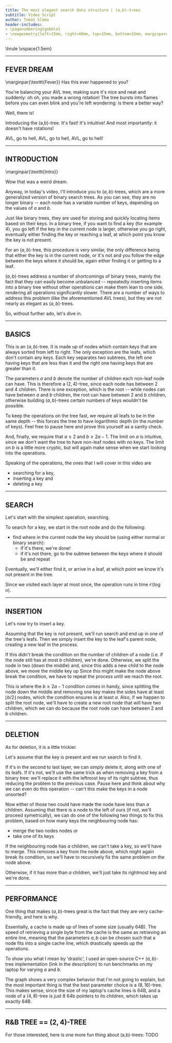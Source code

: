 ```yaml
---
title: The most elegant search data structure | (a,b)-trees
subtitle: Video Script
author: Tomáš Sláma
header-includes:
- \pagenumbering{gobble}
- \newgeometry{left=15mm, right=40mm, top=15mm, bottom=15mm, marginparwidth=30mm}
---
```


\hrule
\vspace{1.5em}

<!-- general notes:
- the binary trees have to have leafs (like actual leafs), just like the a,b trees
-->

---
FEVER DREAM
---

\marginpar{\texttt{Fever}}
Has this ever happened to you?  <!-- grainy footage of AVL rotations -->

You're balancing your AVL tree, making sure it's nice and neat and suddenly: oh oh, you made a wrong rotation! <!-- make the wrong rotation and an old timey oh oh! text -->
The tree bursts into flames before you can even blink and you're left wondering: is there a better way?

Well, there is!

Introducing the (a,b)-tree.
It's fast!
It's intuitive!
And most importantly: it doesn't have rotations!

AVL, go to hell, AVL, go to hell, AVL, go to hell! <!-- fade out the chant and have ripples + some fadeout music  -->

---
INTRODUCTION
---

\marginpar{\texttt{Intro}}

Wow that was a weird dream.

Anyway, in today's video, I'll introduce you to $(a,b)$-trees, which are a more generalized version of binary search trees. <!-- first write a,b tree and then show an actual a,b tree -->
As you can see, they are no longer binary -- each node has a variable number of keys, depending on the values of $a$ and $b$. <!-- highlight the node and key -->

Just like binary trees, they are used for storing and quickly locating items based on their keys. <!-- show a binary tree containing the same information -->
In a binary tree, if you want to find a key (for example 4), you go left if the key in the current node is larger, otherwise you go right, eventually either finding the key or reaching a leaf, at which point you know the key is not present. <!-- show target: 4 and path in the binary tree -->

For an $(a,b)$-tree, this procedure is very similar, the only difference being that either the key is in the current node, or it's not and you follow the edge between the keys where it should be, again either finding it or getting to a leaf. <!-- show the search in the a,b tree; make it have values 1,2,3,4,5... -->

$(a,b)$-trees address a number of shortcomings of binary trees, mainly the fact that they can easily become unbalanced -- repeatedly inserting items into a binary tree without other operations can make them lean to one side, rendering all operations significantly slower. <!-- show the imbalance -- keep inserting smaller values -->
There are a number of ways to address this problem (like the aforementioned AVL trees), but they are not nearly as elegant as $(a,b)$-trees.

So, without further ado, let's dive in.

---
BASICS
---

This is an $(a,b)$-tree.
It is made up of nodes which contain keys that are always sorted from left to right.
The only exception are the leafs, which don't contain any keys.
Each key separates two subtrees, the left one having keys that are less than it and the right one having keys that are greater than it.

The parameters $a$ and $b$ denote the number of children each non-leaf node can have.
This is therefore a $(2,4)$-tree, since each node has between $2$ and $4$ children.
There is one exception, which is the root -- while nodes can have between $a$ and $b$ children, the root can have between $2$ and $b$ children, otherwise building $(a,b)$-trees certain numbers of keys wouldn't be possible.

To keep the operations on the tree fast, we require all leafs to be in the same depth -- this forces the tree to have logarithmic depth (in the number of keys).
Feel free to pause here and prove this yourself as a sanity check.

And, finally, we require that $a \ge 2$ and $b \ge 2a - 1$.
The limit on $a$ is intuitive, since we don't want the tree to have non-leaf nodes with no keys.
The limit on $b$ is a little more cryptic, but will again make sense when we start looking into the operations.

Speaking of the operations, the ones that I will cover in this video are

- searching for a key,
- inserting a key and
- deleting a key


---
SEARCH
---

Let's start with the simplest operation, searching.

To search for a key, we start in the root node and do the following:

- find where in the current node the key should be (using either normal or binary search):
	- if it's there, we're done!
	- if it's not there, go to the subtree between the keys where it should be and repeat

Eventually, we'll either find it, or arrive in a leaf, at which point we know it's not present in the tree.

Since we visited each layer at most once, the operation runs in time $\mathcal{O}(\log n)$.


---
INSERTION
---

Let's now try to insert a key.

Assuming that the key is not present, we'll run search and end up in one of the tree's leafs.
Then we simply insert the key to the leaf's parent node, creating a new leaf in the process.

If this didn't break the condition on the number of children of a node (i.e. if the node still has at most $b$ children), we're done.
Otherwise, we split the node in two (down the middle) and, since this adds a new child to the node above, we move the middle key up
Since this might make the node above break the condition, we have to repeat the process until we reach the root.

This is where the $b \ge 2a - 1$ condition comes in handy, since splitting the node down the middle and removing one key makes the sides have at least $\lfloor b / 2 \rfloor$ nodes, which the condition ensures is at least $a$.
Also, if we happen to split the root node, we'll have to create a new root node that will have two children, which we can do because the root node can have between $2$ and $b$ children.


---
DELETION
---

As for deletion, it is a little trickier.

Let's assume that the key is present and we run search to find it.

If it's in the second to last layer, we can simply delete it, along with one of its leafs.
If it's not, we'll use the same trick as when removing a key from a binary tree: we'll replace it with the leftmost key of its right subtree, thus reducing the problem to the previous case.
Pause here and think about why we can even do this operation -- can't this make the keys in a node unsorted?

Now either of those two could have made the node have less than $a$ children.
Assuming that there is a node to the left of ours (if not, we'll proceed symetrically), we can do one of the following two things to fix this problem, based on how many keys the neighbouring node has:

- merge the two nodes nodes or
- take one of its keys

If the neighbouring node has $a$ children, we can't take a key, so we'll have to merge.
This removes a key from the node above, which might again break its condition, so we'll have to recursively fix the same problem on the node above.

Otherwise, if it has more than $a$ children, we'll just take its rightmost key and we're done.


---
PERFORMANCE
---

One thing that makes $(a,b)$-trees great is the fact that they are very cache-friendly, and here is why.

Essentially, a cache is made up of lines of some size (usually 64B).
The speed of retrieving a single byte from the cache is the same as retrieving an entire line, meaning that the parameters $a,b$ can be chosen such that a node fits into a single cache line, which drastically speeds up the operations.

To show you what I mean by 'drastic', I used an open-source C++ $(a,b)$-tree implementation (link in the description) to run benchmarks on my laptop for varying $a$ and $b$.

The graph shows a very complex behavior that I'm not going to explain, but the most important thing is that the best parameter choice is a $(8,16)$-tree.
This makes sense, since the size of my laptop's cache lines is 64B, and a node of a $(4,8)$-tree is just $8$ 64b pointers to its children, which takes up exactly 64B.


---
R&B TREE == $(2,4)$-TREE
---

For those interested, here is one more fun thing about (a,b)-trees: TODO
